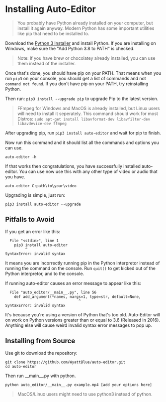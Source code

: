 # Installing Auto-Editor

> You probably have Python already installed on your computer, but install it again anyway. Modern Python has some important utilities like pip that need to be installed to.

Download the [Python 3 Installer](https://www.python.org/downloads/) and install Python. If you are installing on Windows, make sure the "Add Python 3.8 to PATH" is checked.

> Note: If you have brew or chocolatey already installed, you can use them instead of the installer.

Once that's done, you should have pip on your PATH. That means when you run `pip3` on your console, you should get a list of commands and not `command not found`. If you don't have pip on your PATH, try reinstalling Python.

Then run: `pip3 install --upgrade pip` to upgrade Pip to the latest version.


> FFmpeg for Windows and MacOS is already installed, but Linux users will need to install it seperately. This command should work for most Distros: `sudo apt-get install libavformat-dev libavfilter-dev libavdevice-dev ffmpeg`

After upgrading pip, run `pip3 install auto-editor` and wait for pip to finish.

Now run this command and it should list all the commands and options you can use.

```
auto-editor -h
```

If that works then congratulations, you have successfully installed auto-editor. You can use now use this with any other type of video or audio that you have.

```
auto-editor C:path\to\your\video
```

Upgrading is simple, just run:
```
pip3 install auto-editor --upgrade
```


## Pitfalls to Avoid

If you get an error like this:
```
  File "<stdin>", line 1
    pip3 install auto-editor
         ^
SyntaxError: invalid syntax
```

It means you are incorrectly running pip in the Python interpretor instead of running the command on the console. Run `quit()` to get kicked out of the Python interpretor, and to the console.



If running auto-editor causes an error message to appear like this:
```
  File "auto_editor/__main__.py", line 56
    def add_argument(*names, nargs=1, type=str, default=None,
                                 ^
SyntaxError: invalid syntax
```
It's because you're using a version of Python that's too old. Auto-Editor will on work on Python versions greater than or equal to 3.6 (Released in 2016). Anything else will cause weird invalid syntax error messages to pop up.


## Installing from Source

Use git to download the repository:

```terminal
git clone https://github.com/WyattBlue/auto-editor.git
cd auto-editor
```


Then run \_\_main\_\_.py with python.
```
python auto_editor/__main__.py example.mp4 [add your options here]
```

> MacOS/Linux users might need to use python3 instead of python.
